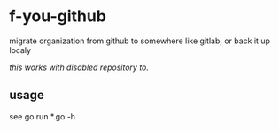 # f-you-github
 migrate organization from github to somewhere like gitlab, or back it up localy
 
 *this works with disabled repository to.*
## usage
 see go run *.go -h